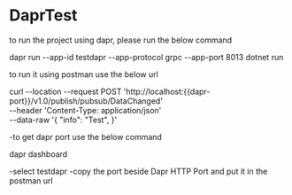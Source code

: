 # DaprTest

to run the project using dapr, please run the below command

dapr run --app-id testdapr --app-protocol grpc --app-port 8013 dotnet run



to run it using postman use the below url

curl --location --request POST 'http://localhost:{{dapr-port}}/v1.0/publish/pubsub/DataChanged' \
--header 'Content-Type: application/json' \
--data-raw '{
    "info": "Test",
}'


-to get dapr port use the below command

dapr dashboard

-select testdapr
-copy the port beside Dapr HTTP Port and put it in the postman url